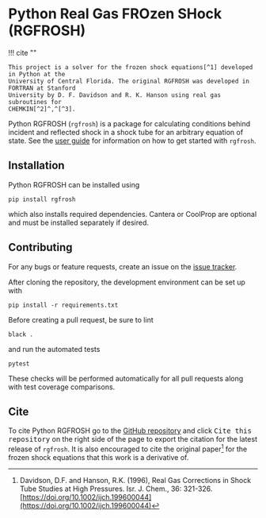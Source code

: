 # Python Real Gas FROzen SHock (RGFROSH)

!!! cite ""
    
    This project is a solver for the frozen shock equations[^1] developed in Python at the
    University of Central Florida. The original RGFROSH was developed in FORTRAN at Stanford 
    University by D. F. Davidson and R. K. Hanson using real gas subroutines for 
    CHEMKIN[^2]^,^[^3]. 
    

Python RGFROSH (`rgfrosh`) is a package for calculating conditions behind incident and reflected shock in
a shock tube for an arbitrary equation of state. See the [user guide](guide/getting-started) for 
information on how to get started with `rgfrosh`.

## Installation

Python RGFROSH can be installed using

```
pip install rgfrosh
```

which also installs required dependencies. Cantera or CoolProp are optional and must 
be installed separately if desired.

## Contributing

For any bugs or feature requests, create an issue on the 
[issue tracker](https://github.com/VasuLab/RGFROSH/issues). 

After cloning the repository, the development environment can be set up with

```
pip install -r requirements.txt
```

Before creating a pull request, be sure to lint

```
black .
```

and run the automated tests

```
pytest
```

These checks will be performed automatically for all pull requests along
with test coverage comparisons.

## Cite

To cite Python RGFROSH go to the [GitHub repository](https://github.com/VasuLab/RGFROSH) and click 
<kbd>Cite this repository</kbd> on the right side of the page to export the citation for the latest 
release of `rgfrosh`. It is also encouraged to cite the original paper[^1] for the frozen shock 
equations that this work is a derivative of.


[^1]: Davidson, D.F. and Hanson, R.K. (1996), Real Gas Corrections in Shock Tube Studies 
at High Pressures. Isr. J. Chem., 36: 321-326. 
[https://doi.org/10.1002/ijch.199600044](https://doi.org/10.1002/ijch.199600044)
[^2]: P. Barry Butler, "Real Gas Equations of State for Chemkin" Sandia Report No. 
SAND88-3188 (1988). [https://doi.org/10.2172/6224858](https://doi.org/10.2172/6224858)
[^3]: R. G. Schmitt, P. B. Butler, N. B. French "Chemkin real gas: a Fortran package for 
analaysis of thermodynamic properties and chemical kinetics in non-ideal systems," 
U. of Iowa Report UIME PPB 93-006 (1994).
